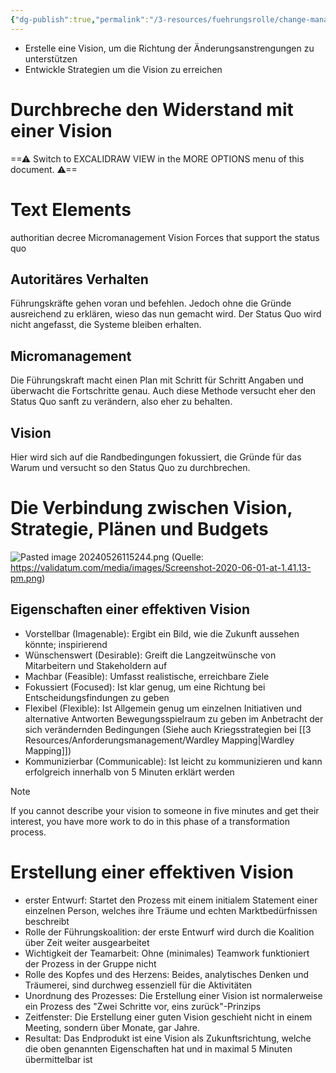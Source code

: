 ```yaml
---
{"dg-publish":true,"permalink":"/3-resources/fuehrungsrolle/change-management/change-management-nach-kotter/entwicklung-einer-vision-und-strategie/","created":"2024-06-23T19:46:00.371+02:00","updated":"2024-05-26T18:57:10.396+02:00"}
---
```



- Erstelle eine Vision, um die Richtung der Änderungsanstrengungen zu unterstützen
- Entwickle Strategien um die Vision zu erreichen

# Durchbreche den Widerstand mit einer Vision


<div class="transclusion internal-embed is-loaded"><div class="markdown-embed">





==⚠  Switch to EXCALIDRAW VIEW in the MORE OPTIONS menu of this document. ⚠==

# Text Elements

authoritian decree 
Micromanagement 
Vision 
Forces that support the status quo 


</div></div>


## Autoritäres Verhalten

Führungskräfte gehen voran und befehlen. Jedoch ohne die Gründe ausreichend zu erklären, wieso das nun gemacht wird. Der Status Quo wird nicht angefasst, die Systeme bleiben erhalten.

## Micromanagement

Die Führungskraft macht einen Plan mit Schritt für Schritt Angaben und überwacht die Fortschritte genau. Auch diese Methode versucht eher den Status Quo sanft zu verändern, also eher zu behalten.

## Vision

Hier wird sich auf die Randbedingungen fokussiert, die Gründe für das Warum und versucht so den Status Quo zu durchbrechen.

# Die Verbindung zwischen Vision, Strategie, Plänen und Budgets

![Pasted image 20240526115244.png](/img/user/4%20Archive/Assets/Pasted%20image%2020240526115244.png)
(Quelle: https://validatum.com/media/images/Screenshot-2020-06-01-at-1.41.13-pm.png)

## Eigenschaften einer effektiven Vision

- Vorstellbar (Imagenable): Ergibt ein Bild, wie die Zukunft aussehen könnte; inspirierend
- Wünschenswert (Desirable): Greift die Langzeitwünsche von Mitarbeitern und Stakeholdern auf
- Machbar (Feasible): Umfasst realistische, erreichbare Ziele
- Fokussiert (Focused): Ist klar genug, um eine Richtung bei Entscheidungsfindungen zu geben
- Flexibel (Flexible): Ist Allgemein genug um einzelnen Initiativen und alternative Antworten Bewegungsspielraum zu geben im Anbetracht der sich verändernden Bedingungen (Siehe auch Kriegsstrategien bei [[3 Resources/Anforderungsmanagement/Wardley Mapping\|Wardley Mapping]])
- Kommunizierbar (Communicable): Ist leicht zu kommunizieren und kann erfolgreich innerhalb von 5 Minuten erklärt werden

> [!NOTE] 
> If you cannot describe your vision to someone in five minutes and get their interest, you have more work to do in this phase of a transformation process.

# Erstellung einer effektiven Vision

- erster Entwurf: Startet den Prozess mit einem initialem Statement einer einzelnen Person, welches ihre Träume und echten Marktbedürfnissen beschreibt
- Rolle der Führungskoalition: der erste Entwurf wird durch die Koalition über Zeit weiter ausgearbeitet
- Wichtigkeit der Teamarbeit: Ohne (minimales) Teamwork funktioniert der Prozess in der Gruppe nicht
- Rolle des Kopfes und des Herzens: Beides, analytisches Denken und Träumerei, sind durchweg essenziell für die Aktivitäten
- Unordnung des Prozesses: Die Erstellung einer Vision ist normalerweise ein Prozess des "Zwei Schritte vor, eins zurück"-Prinzips
- Zeitfenster: Die Erstellung einer guten Vision geschieht nicht in einem Meeting, sondern über Monate, gar Jahre.
- Resultat: Das Endprodukt ist eine Vision als Zukunftsrichtung, welche die oben genannten Eigenschaften hat und in maximal 5 Minuten übermittelbar ist